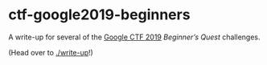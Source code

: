 # ctf-google2019-beginners

A write-up for several of the [Google CTF 2019](https://capturetheflag.withgoogle.com/#beginners/) *Beginner’s Quest* challenges.

(Head over to [./write-up](https://github.com/weibell/ctf-google2019-beginners/tree/master/write-up)!)
